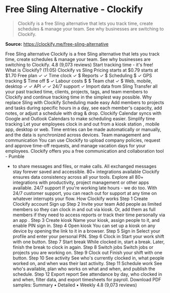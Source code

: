 # Free Sling Alternative - Clockify

> Clockify is a free Sling alternative that lets you track time, create schedules & manage your team. See why businesses are switching to Clockify.

**Source:** https://clockify.me/free-sling-alternative

Free Sling alternative
Clockify is a free Sling alternative that lets you track time, create schedules & manage your team. See why businesses are switching to Clockify.
4.8 (9,073 reviews)
Start tracking time - it's free!
What is Clockify? (11:05)
Clockify vs Sling
Pricing
starts at $0.79
starts at $1.70
Free plan
✓
✓
Time clock
✓
$
Reports
✓
$
Scheduling
$
✓
GPS tracking
$
Time off
$
✓
Labour costs
$
$
Team chat
✓
$
Web, mobile, desktop
✓
✓
API
✓
✓
24/7 support
✓
Import data from Sling
Transfer all your past tracked time, clients, projects, tags, and team members to Clockify and continue tracking time in the simplest way possible.
Why replace Sling with Clockify
Scheduling made easy
Add members to projects and tasks during specific hours in a day, see each member's capacity, add notes, or adjust a schedule with drag & drop.
Clockify Calendar syncs with Google and Outlook Calendars to make scheduling easier.
Simplify time tracking
Let your employees clock in and out from a
kiosk station
, mobile app, desktop or web. Time entries can be made automatically or manually, and the data is synchronized across devices.
Team management and communication
You can use Clockify to upload company policies, request and approve time-off requests, and manage vacation days for your employees.
Clockify offers you a free communication and collaboration tool -
Pumble
- to share messages and files, or make calls. All exchanged messages stay forever saved and accessible.
80+ integrations available
Clockify ensures data consistency across all your tools. Explore all
80+ integrations
with productivity, project management or other apps available.
24/7 support
If you're working late hours - we do too. With 24/7 customer support, you can
reach out
for support at any time on whatever interrupts your flow.
How Clockify works
Step 1
Create Clockify account
Sign up
Step 2
Invite your team
Add people as limited members so they can clock in and out via kiosk. Or, add them as full members if they need to access reports or track their time personally via
an app
.
Step 3
Create kiosk
Name your kiosk, assign people to it, and enable PIN sign in.
Step 4
Open kiosk
You can set up a kiosk on any device by opening the link to it in a browser.
Step 5
Sign in
Select your profile and enter your personal PIN.
Step 6
Clock in
Start your work shift with one button.
Step 7
Start break
While clocked in, start a break. Later, finish the break to clock in again.
Step 8
Switch jobs
Switch jobs or projects you are working on.
Step 9
Clock out
Finish your shift with one button.
Step 10
See activity
See who's currently clocked in, what people worked on, and when was their last activity.
Step 11
Schedule work
See who's available, plan who works on what and when, and publish the schedule.
Step 12
Export report
See attendance by day, who clocked in and when, filter data, and export timesheets for payroll.
Download PDF samples:
Summary
•
Detailed
•
Weekly
4.8 (9,073 reviews)